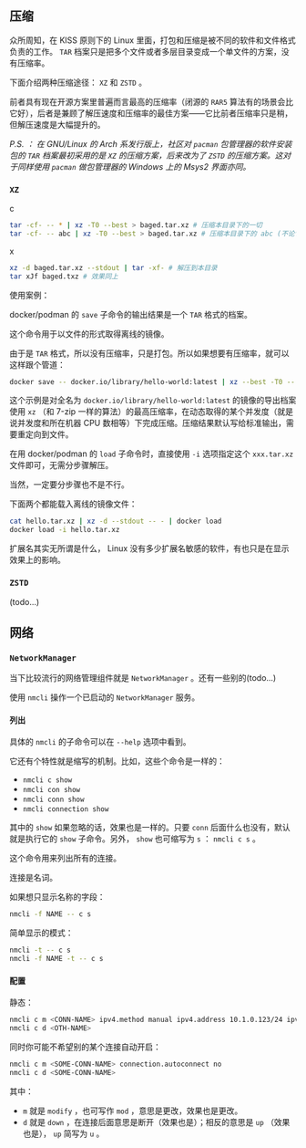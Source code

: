 ## 压缩

众所周知，在 KISS 原则下的 Linux 里面，打包和压缩是被不同的软件和文件格式负责的工作。 `TAR` 档案只是把多个文件或者多层目录变成一个单文件的方案，没有压缩率。

下面介绍两种压缩途径： `XZ` 和 `ZSTD` 。

前者具有现在开源方案里普遍而言最高的压缩率（闭源的 `RAR5` 算法有的场景会比它好），后者是兼顾了解压速度和压缩率的最佳方案——它比前者压缩率只是稍，但解压速度是大幅提升的。

*P.S. ： 在 GNU/Linux 的 Arch 系发行版上，社区对 `pacman` 包管理器的软件安装包的 `TAR` 档案最初采用的是 `XZ` 的压缩方案，后来改为了 `ZSTD` 的压缩方案。这对于同样使用 `pacman` 做包管理器的 Windows 上的 Msys2 界面亦同。*

### `XZ`

c

~~~ sh
tar -cf- -- * | xz -T0 --best > baged.tar.xz # 压缩本目录下的一切
tar -cf- -- abc | xz -T0 --best > baged.tar.xz # 压缩本目录下的 abc (不论它是文件还是文件夹)
~~~

x

~~~ sh
xz -d baged.tar.xz --stdout | tar -xf- # 解压到本目录
tar xJf baged.txz # 效果同上
~~~

使用案例：

docker/podman 的 `save` 子命令的输出结果是一个 `TAR` 格式的档案。

这个命令用于以文件的形式取得离线的镜像。

由于是 `TAR` 格式，所以没有压缩率，只是打包。所以如果想要有压缩率，就可以这样跟个管道：

~~~~ sh
docker save -- docker.io/library/hello-world:latest | xz --best -T0 -- - > hello.tar.xz
~~~~

这个示例是对全名为 `docker.io/library/hello-world:latest` 的镜像的导出档案使用 `xz` （和 7-zip 一样的算法）的最高压缩率，在动态取得的某个并发度（就是说并发度和所在机器 CPU 数相等）下完成压缩。压缩结果默认写给标准输出，需要重定向到文件。

在用 docker/podman 的 `load` 子命令时，直接使用 `-i` 选项指定这个 `xxx.tar.xz` 文件即可，无需分步骤解压。

当然，一定要分步骤也不是不行。

下面两个都能载入离线的镜像文件：

~~~~ sh
cat hello.tar.xz | xz -d --stdout -- - | docker load
docker load -i hello.tar.xz
~~~~

扩展名其实无所谓是什么， Linux 没有多少扩展名敏感的软件，有也只是在显示效果上的影响。

### `ZSTD`

(todo...)



## 网络

### `NetworkManager`

当下比较流行的网络管理组件就是 `NetworkManager` 。还有一些别的(todo...)

使用 `nmcli` 操作一个已启动的 `NetworkManager` 服务。

#### 列出

具体的 `nmcli` 的子命令可以在 `--help` 选项中看到。

它还有个特性就是缩写的机制。比如，这些个命令是一样的：

- `nmcli c show`
- `nmcli con show`
- `nmcli conn show`
- `nmcli connection show`

其中的 `show` 如果忽略的话，效果也是一样的。只要 `conn` 后面什么也没有，默认就是执行它的 `show` 子命令。另外， `show` 也可缩写为 `s` ： `nmcli c s` 。

这个命令用来列出所有的连接。

连接是名词。

如果想只显示名称的字段：

~~~ sh
nmcli -f NAME -- c s
~~~

简单显示的模式：

~~~ sh
nmcli -t -- c s
nmcli -f NAME -t -- c s
~~~

#### 配置

静态：

~~~ sh
nmcli c m <CONN-NAME> ipv4.method manual ipv4.address 10.1.0.123/24 ipv4.gateway 10.1.0.254 ipv4.dns 1.1.1.1,1.0.0.1 connection.autoconnect yes
nmcli c d <OTH-NAME>
~~~

同时你可能不希望别的某个连接自动开启：

~~~ sh
nmcli c m <SOME-CONN-NAME> connection.autoconnect no
nmcli c d <SOME-CONN-NAME>
~~~

其中：

- `m` 就是 `modify` ，也可写作 `mod` ，意思是更改，效果也是更改。
- `d` 就是 `down` ，在连接后面意思是断开（效果也是）；相反的意思是 `up` （效果也是）， `up` 简写为 `u` 。



